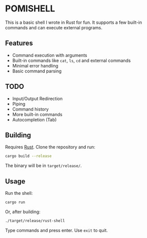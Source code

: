 # POMISHELL

This is a basic shell I wrote in Rust for fun. It supports a few built-in commands and can execute external programs.

## Features

- Command execution with arguments
- Built-in commands like `cat`, `ls`, `cd` and external commands
- Minimal error handling
- Basic command parsing

## TODO

- Input/Output Redirection
- Piping
- Command history
- More built-in commands
- Autocompletion (Tab)

## Building

Requires [Rust](https://www.rust-lang.org/tools/install). Clone the repository and run:

```bash
cargo build --release
```

The binary will be in `target/release/`.

## Usage

Run the shell:

```bash
cargo run
```

Or, after building:

```bash
./target/release/rust-shell
```

Type commands and press enter. Use `exit` to quit.
